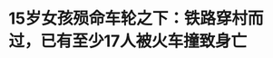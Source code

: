 <!DOCTYPE html>
<html lang="zh-CN">

<head>
    
<title>15岁女孩殒命车轮之下：铁路穿村而过，已有至少17人被火车撞致身亡_腾讯新闻</title>
<meta name="keywords" content="焦柳铁路,交通事故,铁路,宋玉莹,火车,胡少珍,湘西,宋家湾村,女孩,湖南,张家界">
<meta name="description" content="界面新闻记者 | 吕雅萱界面新闻编辑 | 刘海川2025年4月6日，湖南省张家界市永定区宋家湾村发生一起火车撞人事故，15岁的残障留守女孩宋玉莹丧命于从村里经过的焦柳线铁轨上。界面新闻在宋家湾村逐户走访核实，多年来，已至少有17人在焦柳铁路宋家湾村段被火车撞致身亡。作为上个世纪“三线建设”时期修建的一条山区铁路，焦...">
<meta name="author" content="腾讯网">
<meta name="copyright" content="Copyright 1998 - 2025 Tencent. All Rights Reserved">
<meta property="og:type" content="news" />

<meta property="og:title" content="15岁女孩殒命车轮之下：铁路穿村而过，已有至少17人被火车撞致身亡_腾讯新闻" />
<meta property="og:description" content="界面新闻记者 | 吕雅萱界面新闻编辑 | 刘海川2025年4月6日，湖南省张家界市永定区宋家湾村发生一起火车撞人事故，15岁的残障留守女孩宋玉莹丧命于从村里经过的焦柳线铁轨上。界面新闻在宋家湾村逐户走访核实，多年来，已至少有17人在焦柳铁路宋家湾村段被火车撞致身亡。作为上个世纪“三线建设”时期修建的一条山区铁路，焦..." />
<meta property="og:url" content="https://news.qq.com/rain/a/20250512A04CUE00" />
<meta property="og:image" content="https://inews.gtimg.com/news_ls/OUS1lTQE1B9ru9i2X_TdIrQSkvHGVRiTIXTS_c1OrZ7LEAA_640330/0" />
<meta property="article:author" content="界面新闻" />
<meta property="article:published_time" content="2025-05-12 13:33:07" />
<meta property="category" content="social" />

<meta name="baidu-site-verification" content="jJeIJ5X7pP" />
    <meta charset="utf-8" />
<meta http-equiv="X-UA-Compatible" content="IE=Edge" />
<meta name="viewport" content="width=device-width, initial-scale=1, shrink-to-fit=no" />
<link rel="dns-prefetch" href="mat1.gtimg.com">
<link rel="dns-prefetch" href="i.news.qq.com">
<link rel="shortcut icon" href="https://mat1.gtimg.com/qqcdn/qqindex2021/favicon.ico">
<script nomodule="true" src="https://mat1.gtimg.com/qqcdn/qqindex2021/common-static/20240515201444/core3-37-1.min.js"></script>
<script>
  try {
    if (!window.IntersectionObserver) {
      var observerScript = document.createElement('script');
      observerScript.src = "https://mat1.gtimg.com/qqcdn/qqindex2021/common-static/20241024141058/intersection-observer-polyfill.js";
      document.head.appendChild(observerScript);
    }
  } catch (error) {}
</script>

<script>
  try {
    if (!Element.prototype.scrollTo) {
      var scrollScript = document.createElement('script');
      scrollScript.src = "https://mat1.gtimg.com/qqcdn/qqindex2021/common-static/20241025153001/scroll-behavior-polyfill.js";
      document.head.appendChild(scrollScript);
    }
  } catch (error) {}
</script>
<script>
  try {
    if ('scrollRestoration' in window.history) {
      window.history.scrollRestoration = 'manual';
    }
    window.isPcClient = Boolean(window.electron) && (
      window.navigator.userAgent.indexOf('pc-client') > 0 ||
      window.navigator.userAgent.indexOf('TencentNews') > 0
    );
  } catch {}
</script>
<script>
  try {
    if (window.isPcClient) {
      var bodyStyle = document.createElement('style');
      bodyStyle.innerText = 'body{ zoom: 0.95 }';
      document.head.appendChild(bodyStyle);
    }
  } catch {}
</script>
<script>
  window.DATA = {"url":"https://view.inews.qq.com/a/20250512A04CUE00","article_id":"20250512A04CUE00","article_type":"0","title":"15岁女孩殒命车轮之下：铁路穿村而过，已有至少17人被火车撞致身亡","desc":"界面新闻记者 | 吕雅萱界面新闻编辑 | 刘海川2025年4月6日，湖南省张家界市永定区宋家湾村发生一起火车撞人事故，15岁的残障留守女孩宋玉莹丧命于从村里经过的焦柳线铁轨上。界面新闻在宋家湾村逐户走访核实，多年来，已至少有17人在焦柳铁路宋家湾村段被火车撞致身亡。作为上个世纪“三线建设”时期修建的一条山区铁路，焦...","iNewsRecommendLevel":1,"abstract":"界面新闻记者 | 吕雅萱界面新闻编辑 | 刘海川2025年4月6日，湖南省张家界市永定区宋家湾村发生一起火车撞人事故，15岁的残障留守女孩宋玉莹丧命于从村里经过的焦柳线铁轨上。界面新闻在宋家湾村逐户走访核实，多年来，已至少有17人在焦柳铁路宋家湾村段被火车撞致身亡。作为上个世纪“三线建设”时期修建的一条山区铁路，焦...","catalog1":"social","ad_channel_sign":"news","introduction":"记者核实的17起火车撞人致身亡事故中，遇难者以老年人、小孩、聋哑残障人为主。他们中有的行动迟缓，来不及躲让火车，有的存在听力或智力障碍，火车鸣笛没有作用。最小的遇难者年仅1岁半。","media":"界面新闻","media_id":"5564731","pubtime":"2025-05-12 13:33:07","comment_id":"8411152126","political":0,"cmsId":"20250512A04CUE00","cms_id":"20250512A04CUE00","closeAllAd":1,"closeAllFavorite":false,"originContent":{"directory":{"ai_list":[{"desc":"15岁女孩殒命车轮之下","link":"AIPOS_0"},{"desc":"至少17人被火车撞身亡","link":"AIPOS_1"},{"desc":"“死亡弯”","link":"AIPOS_2"},{"desc":"遗留问题","link":"AIPOS_3"},{"desc":"安全防护栏","link":"AIPOS_4"}],"enable":1,"list":null},"text":"\u003cdiv class=\"rich_media_content\"\u003e\u003cblockquote\u003e\u003cp\u003e界面新闻记者 | 吕雅萱\u003c/p\u003e\u003cp\u003e界面新闻编辑 | 刘海川\u003c/p\u003e\u003c/blockquote\u003e\u003cp\u003e2025年4月6日，湖南省张家界市永定区宋家湾村发生一起火车撞人事故，15岁的残障留守女孩宋玉莹丧命于从村里经过的焦柳线铁轨上。\u003c/p\u003e\u003cp\u003e界面新闻在宋家湾村逐户走访核实，多年来，已至少有17人在焦柳铁路宋家湾村段被火车撞致身亡。\u003c/p\u003e\u003cp\u003e作为上个世纪“三线建设”时期修建的一条山区铁路，焦柳铁路呈现靠山、隐蔽的特点，线路弯道多、隧道多，为沿途村子埋下安全隐患。加之铁路早期粗放的建设模式，大量村民住宅至今与铁轨紧邻，形成民居与铁路共生的村居格局，沿线居民长期暴露在安全风险之中。\u003c/p\u003e\u003cp\u003e铁路沿线起封闭作用的安全防护网，至今没有在宋家湾村建成，这背后是铁路公司与地方政府在经济成本、民生保障上的博弈与权衡。\u003c/p\u003e\u003ch3\u003e15岁女孩殒命车轮之下\u003c/h3\u003e\u003cp\u003e\u003c!--AIPOS_0--\u003e2025年4月6日午后，湖南湘西山间的宋家湾村，23536次黑色货运列车行驶在焦柳铁路上。这条自1978年通车、连接河南焦作和广西柳州的普速铁路，47年来犹如一条钢铁巨蟒，每隔十几分钟便从宋家湾村呼啸而过。车轮与铁轨摩擦的轰鸣声，成为村民日常生活里习以为常的背景音。\u003c/p\u003e\u003cp\u003e下午1点35分30秒，一阵紧急制动声打破宋家湾村的宁静。村民们知道，火车停下来意味着“出事了”。\u003c/p\u003e\u003cp\u003e孙女宋玉莹不见了，70多岁的胡少珍正心急地在村里四处找。十几分钟前，胡少珍去离家一两百米的地里摘菜，回来后，她叫了几声孙女，无人答应。宋玉莹患有一级智力残疾，上完小学便休学在家，她很少离开家附近，最远不过去一两百米之外的村小卖部买零食。火车在村里停了，胡少珍预感不好，赶忙往村里的铁道方向赶。\u003c!--MID_AD_0--\u003e\u003c!--EOP_0--\u003e\u003c/p\u003e\u003c!--MID_ARTICLE_AD_0--\u003e\u003c!--PARAGRAPH_0--\u003e\u003cp\u003e老鸦口一号隧道口在村东边偏僻地带，火车头停在了这里。驻村辅警宋坤骑摩托车先赶到，上前问司机：“人在哪里，有多大？”司机在驾驶室里站着说：“是个女孩，比较年轻。”\u003c/p\u003e\u003cp\u003e众人赶来之前，火车司机已经将宋玉莹从车轮下拖出，放在铁道旁的水泥硬面上。宋玉莹支离破碎。\u003c/p\u003e\u003cp\u003e\u003c!--IMG_0--\u003e \u003c/p\u003e\u003cp style=\"text-align: center\" class=\"qqnews_image_desc\"\u003e\u003cspan style=\"font-size: 14px\"\u003e\u003cspan style=\"color: rgb(102, 102, 102)\"\u003e宋玉莹生前照\u003c/span\u003e\u003c/span\u003e\u003c/p\u003e\u003cp\u003e焦柳线的管辖运营方是中国铁路广州局集团有限公司（以下简称“广铁集团”），宋家湾村铁路段归最近的禾家村火车站管理。\u003c/p\u003e\u003cp\u003e火车站方提供的《关于4月6日广州局焦柳线张家界北站至禾家村站区间铁路交通相撞事故调查报告》（下称《调查报告》）还原了宋玉莹被撞过程：司机出隧道口后发现运行前方100米左右，一名行人面向列车突然抢越线路，司机立即鸣笛并采取紧急制动，13时35分，在K951+650处发生相撞。\u003c/p\u003e\u003cp\u003e在外打工的母亲瞿小平当天深夜才赶回家，次日早晨7点多，宋玉莹被安葬在村后山上。\u003c/p\u003e\u003cp\u003e宋玉莹被撞身亡的路段悬挂了两处写有“铁路线路禁止通行”的黄色警示牌，但这并没有阻止惨剧发生。\u003c/p\u003e\u003cp\u003e宋玉莹有近一千度近视，当天穿的是一双拖鞋。瞿小平说，火车来了，女儿肯定跑不快，宋玉莹的一只黄色拖鞋至今遗弃在隧道洞口。事发路段没有摄像头，瞿小平向车站提出想看火车行车记录仪，站长表示，要启动司法程序后才能看。\u003c/p\u003e\u003cp\u003e家人认为，村里的铁路两侧没有安全防护栏，导致宋玉莹跑上火车道被撞身亡。\u003c/p\u003e\u003cp\u003e\u003c!--IMG_1--\u003e \u003c/p\u003e\u003cp style=\"text-align: center\" class=\"qqnews_image_desc\"\u003e\u003cspan style=\"font-size: 14px\"\u003e\u003cspan style=\"color: rgb(102, 102, 102)\"\u003e宋玉莹在隧道口被撞身亡，她的一只拖鞋至今遗弃在这里 （吕雅萱/摄）\u003c/span\u003e\u003c/span\u003e\u003c/p\u003e\u003ch3\u003e\u003cstrong\u003e至少17人被火车撞身亡\u003c/strong\u003e\u003c/h3\u003e\u003cp\u003e宋家湾村位于湘西张家界市山区，地处武陵山脉腹地，背靠尖角山，面朝湖南四大水系之一的\u003c!--SECURE_LINK_BEGIN_0--\u003e澧水河\u003c!--SECURE_LINK_END_0--\u003e。这个800多人的村子以土家族为主，宋姓是村里大姓。山区耕地资源紧张，全村仅有519.9亩基本农田，人均不足一亩。种田养不了家，很多村民前往广东打工。\u003c/p\u003e\u003cp\u003e焦柳铁路是“三线建设”时期修建的一条战备铁路，1978年建成通车，作为我国三横五纵干线铁路网的一纵，这条铁路多年来承担着晋煤、豫煤南下的运输任务。\u003c/p\u003e\u003cp\u003e焦柳铁路的修建改变了宋家湾村的村居格局。铁路从村子腹地穿行而过，把村子一分为二：铁轨西侧的山下住着1-6组，有600多村民，分布着农地、进城省道和成片区的住房。7-9组村民住在铁轨东侧的缓坡和山上，有200多人，五分之二的耕地也分布在这边。40多年来，村民们上山耕作、下山出行都需要横跨村里这条铁轨。\u003c/p\u003e\u003cp\u003e\u003c!--IMG_2--\u003e \u003c/p\u003e\u003cp style=\"text-align: center\" class=\"qqnews_image_desc\"\u003e\u003cspan style=\"font-size: 14px\"\u003e\u003cspan style=\"color: rgb(102, 102, 102)\"\u003e焦柳铁路穿村而过（吕雅萱/摄）\u003c/span\u003e\u003c/span\u003e\u003c/p\u003e\u003cp\u003e作为南北交通干道，焦柳铁路推动了沿线地区经济发展，但其原始线路设计也给宋家湾村埋下了长期的安全隐患。自1980年代起，焦柳线宋家湾村路段火车撞人事故频发，至今未能有效解决，成为困扰当地数十年的民生难题。\u003c/p\u003e\u003cp\u003e近日，\u003c!--AIPOS_1--\u003e界面新闻在宋家湾村实地调查，经逐户走访核实，目前已确认至少有17人在村里这段铁路上被火车撞身亡。这些交织着几代人的往事，在宋家湾村口耳相传。\u003c/p\u003e\u003cp\u003e村民宋三定一家四代的命运与这条铁路绑定。1980年代，他的父亲宋绍桐背着背篓上山耕作，横跨铁轨时被卷入火车。当时父亲还剩一口气，被送去附近慈利县抢救，没能救回来。\u003c/p\u003e\u003cp\u003e2005年，宋三定以及儿子和儿媳妇都在广东打工，2岁的孙子宋怡鑫留在村里由奶奶照看，趁大人没注意，他爬上火车道，被一辆疾驰的火车撞身亡。听到这个消息后，宋三定当场昏倒。儿媳妇回村承受不住打击，患上了精神疾病，看见火车就捡石头砸。\u003c/p\u003e\u003cp\u003e村里大部分村民住在山下，近一半耕地却在山上，一些事故便发生在当事人往返途中。2005年的一天，张翠英的父亲张宏良一早上山干活，七八点钟下山回家吃早饭，横跨铁路时被撞身亡。\u003c/p\u003e\u003cp\u003e\u003c!--IMG_3--\u003e \u003c/p\u003e\u003cp style=\"text-align: center\" class=\"qqnews_image_desc\"\u003e\u003cspan style=\"font-size: 14px\"\u003e\u003cspan style=\"color: rgb(102, 102, 102)\"\u003e“禁止通行”警示牌旁，跨过铁轨上山耕作的村民 （吕雅萱/摄）\u003c/span\u003e\u003c/span\u003e\u003c/p\u003e\u003cp\u003e往来活动并非一定要横跨铁轨。在村东边的5组，有一座供行人和机动车从铁路下面行走的桥洞，但在大多数村民看来，桥洞位置偏远，距离最远的组一两公里，走去要在村里绕一大圈，挑一担谷子要走半小时，不如上铁道跨两步快。\u003c/p\u003e\u003cp\u003e界面新闻核实的17起火车撞人致身亡事故中，遇难者以老年人、小孩、聋哑残障人为主。他们中有的行动迟缓，来不及躲让火车，有的存在听力或智力障碍，火车鸣笛没有作用。最小的遇难者年仅1岁半，是村民樊青年的外孙邱兵。樊青年独自在村里带孩子，一天她去河边洗衣服，外孙爬上了铁轨。\u003c/p\u003e\u003cp\u003e这17人，除本村人外，还有外乡人被火车撞身亡。界面新闻走访期间，两位村民都提起，几年前村里修建黔张常高铁，一名外地年轻人来高铁工地找活干，他坐在老鸦口一号隧道洞口附近喝酒，火车从隧道钻出后把他卷入车底，拖行100多米后身亡。驻村辅警宋坤向界面新闻证实了这起事故，当时他曾亲自去现场处置。\u003c/p\u003e\u003cp\u003e\u003c!--IMG_4--\u003e \u003c/p\u003e\u003cp style=\"text-align: center\" class=\"qqnews_image_desc\"\u003e\u003cspan style=\"font-size: 14px\"\u003e\u003cspan style=\"color: rgb(102, 102, 102)\"\u003e宋家湾村卫星图（吕雅萱/制图）\u003c/span\u003e\u003c/span\u003e\u003c/p\u003e\u003ch3\u003e\u003cstrong\u003e“死亡弯”\u003c/strong\u003e\u003c/h3\u003e\u003cp\u003e焦柳铁路是一条山区铁路，纵贯中国第二、三阶梯过渡带，其选线体现\u003c!--SECURE_LINK_BEGIN_1--\u003e三线建设\u003c!--SECURE_LINK_END_1--\u003e“靠山、隐蔽”的特点。受山区地形限制，铁路在宋家湾村形成了复杂的线路特征：总长1.5公里内分布有4个曲线弯道，2段穿山隧道，这被村民认为是火车在村里经常撞人的重要诱因，弯道和沿线树木阻碍了村民的观察视线，加之火车鸣笛时有时无，等到人发现火车时，往往已经很近了，火车同时在快速开，留给人的避让时间很短。\u003c!--MID_AD_1--\u003e\u003c!--EOP_1--\u003e\u003c/p\u003e\u003c!--MID_ARTICLE_AD_1--\u003e\u003c!--PARAGRAPH_1--\u003e\u003cp\u003e\u003c!--AIPOS_2--\u003e其中，位于宋家湾村3组的铁路K952+480处，有一段长约百米的弯道。村民回忆，仅在这一处就有至少8人被撞身亡，因此也被村民称为\u0026#34;死亡弯\u0026#34;。\u003c/p\u003e\u003cp\u003e刘付云的妻子朱桂兰就是在此处被撞身亡。2009年的一天，朱桂兰晚饭后去铁轨对面的人家串门，刚出门不久，刘付云在家听见火车停了，他预感不好，赶去铁道上。妻子已当场身亡。\u003c/p\u003e\u003cp\u003e事故频发之下，K952+480弯道上设置了4处安全警示标识，密度明显高于村里其它铁路区段。但据界面新闻实地观察，警示措施并没有减少村民穿行于此，弯道边的土路上甚至被长期踩踏出一条小路。\u003c/p\u003e\u003cp\u003e宋富粗的房子就在“死亡弯”边上，拇指头大小的煤粒经常掉落在家门口。早年火车震动大，他家屋顶上的瓦片经常被震掉。他好几次亲眼看见村民在弯道被撞身亡。他的妻弟也是夏天坐在弯道边乘凉，起身时被火车撞身亡的。\u003c/p\u003e\u003cp\u003e\u003c!--IMG_5--\u003e \u003c/p\u003e\u003cp style=\"text-align: center\" class=\"qqnews_image_desc\"\u003e\u003cspan style=\"font-size: 14px\"\u003e\u003cspan style=\"color: rgb(102, 102, 102)\"\u003e铁路弯道 （吕雅萱/摄）\u003c/span\u003e\u003c/span\u003e\u003c/p\u003e\u003cp\u003e焦柳铁路的设计时速为120公里，但实际运行速度已经在下降。张晓东告诉界面新闻，由于焦柳铁路沿线弯道、隧道多，出于安全考虑，列车实际运行时速普遍控制在90公里以内。每年汛期，为预防山体滑坡等地质灾害，列车途经部分高风险区段时，会将时速进一步下调至60公里以下。\u003c/p\u003e\u003cp\u003e但降速没能阻止事故在弯道发生。2023年4月24日，村民宋健周被75km/h行驶的38040次列车撞身亡。司法文件显示，宋建周在列车运行前方左侧的枕木头上横越线路，司机发现后立即鸣笛警示，并采取紧急制动措施，但由于宋建周下道避让不及时，列车制动过程中与宋建周发生碰撞，导致宋建周死亡。\u003c/p\u003e\u003cp\u003e宋健周有轻微老年痴呆，此前在广东打工，有一次出门后找不到回家路，儿子就把他送回村里住。他的儿子宋金龙对界面新闻说，村里被火车撞死的人中，父亲还算幸运的，保留了完整的身体。\u003c/p\u003e\u003cp\u003e父亲被撞身亡，宋金龙本来跟铁路公司私下和解，但对铁路方提出的赔偿金额不满意后，他去广州铁路运输法院起诉了广铁集团，也是村里第一个去起诉铁路公司的人。 \u003c/p\u003e\u003cp\u003e法院在2023年9月判决认为，宋建周系损害发生的主要原因，对其人身损害结果的发生存在较大过错。同时，中国铁路广州局应该承担此次铁路运输人身损害的赔偿责任。\u003c/p\u003e\u003cp\u003e法院判定，中国铁路广州局集团有限公司应就事故全部损失承担20%责任，赔偿宋金龙约19万元。这是宋家湾村被火车撞死的人中获得的最高一笔赔偿。\u003c/p\u003e\u003cp\u003e这起事故后，村民感觉到，火车过村时鸣笛明显变多，从进村开始持续鸣笛，一直到穿过两个隧道后驶离。铁路相关部门还在“死亡弯”安装了一个安全提醒喇叭，当检测到有人横跨铁轨时，喇叭会自动播报，督促行人立即离开，这是村里铁轨上唯一的安全提醒喇叭。\u003c/p\u003e\u003cp\u003e\u003c!--IMG_6--\u003e \u003c/p\u003e\u003cp style=\"text-align: center\" class=\"qqnews_image_desc\"\u003e\u003cspan style=\"font-size: 14px\"\u003e\u003cspan style=\"color: rgb(102, 102, 102)\"\u003e2023年4月24日，宋健周被火车撞死现场，公安人员来处置 图片来源：受访者供图\u003c/span\u003e\u003c/span\u003e\u003c/p\u003e\u003ch3\u003e遗留问题\u003c/h3\u003e\u003cp\u003e\u003c!--AIPOS_3--\u003e界面新闻在宋家湾村实地走访发现，不少村民的房子紧邻铁路两侧，一些房子大门正对铁轨，村民要想出门，必须横穿铁轨，形成房屋与铁路共生的村居格局。焦柳铁路同时穿越附近的田家坊村、何家村，界面新闻走访这两个村看到，与宋家湾村一样，村里铁路两侧也有不少房屋紧邻铁轨，有的房子是上世纪建的，有的是近年来村民花费几十万新建的。\u003c!--MID_AD_2--\u003e\u003c!--EOP_2--\u003e\u003c/p\u003e\u003c!--MID_ARTICLE_AD_2--\u003e\u003c!--PARAGRAPH_2--\u003e\u003cp\u003e这一村居格局可追溯到焦柳铁路早期粗放的建设模式。宋富粗回忆，1971年铁路开工前，规划的线路横穿村子，铁轨铺设的地方原来是房屋和田地。当年他家房子一部分在规划红线之内，拆除了其中三四间为铁路让道，剩余部分紧邻铁轨，最近处不足3米，这种格局一直延续到今天。\u003c/p\u003e\u003cp\u003e根据2014年起施行的铁路安全管理条例，铁路两侧应当设立线路安全保护区。安全保护区的范围根据铁路类型和所在地区不同而有所差异，在村镇居民区，高铁的安全保护区为15米，焦柳铁路这样的普铁为12米。\u003c/p\u003e\u003cp\u003e\u003c!--IMG_7--\u003e \u003c/p\u003e\u003cp style=\"text-align: center\" class=\"qqnews_image_desc\"\u003e\u003cspan style=\"font-size: 14px\"\u003e\u003cspan style=\"color: rgb(102, 102, 102)\"\u003e铁路两侧的房子大门对着火车道，村民出行须跨越铁轨 （吕雅萱/摄）\u003c/span\u003e\u003c/span\u003e\u003c/p\u003e\u003cp\u003e“这是历史遗留问题”，禾家村站站长张晓东告诉界面新闻，焦柳铁路在全国范围内都属于一条很老的线路，1971年建设时，铁路相关法律还不健全，铁路设计缺少长线规划，土地征收需要的财政资源紧张，导致沿线大量房屋保留在了安全保护区内。\u003c/p\u003e\u003cp\u003e作为宋家湾村离铁轨最近的住户，刘先勇家院子的大门距离铁轨只有约0.8米。多年前的一天，妻子早上去铁路对面的山上割麦子，八九点钟回来给小儿子喂奶。孩子听见妈妈的声音就从院子冲出去，奶奶跟在后面一把把孩子扯回，火车就从面前的铁轨上呼啸过去。\u003c/p\u003e\u003cp\u003e这次惊险后，刘先勇家的院门就常年关着，孩子长大一些后还要锁住，不然自己打得开。但是防不住家里养的狗在人开门时溜出去，这些年，刘先勇家被火车碾死了4只狗。\u003c/p\u003e\u003cp\u003e\u003c!--IMG_8--\u003e \u003c/p\u003e\u003cp style=\"text-align: center\" class=\"qqnews_image_desc\"\u003e\u003cspan style=\"font-size: 14px\"\u003e\u003cspan style=\"color: rgb(102, 102, 102)\"\u003e刘先勇家大门正对铁轨，距离不到1米 （吕雅萱/摄）\u003c/span\u003e\u003c/span\u003e\u003c/p\u003e\u003cp\u003e这种住宅与铁路共生的危险，在焦柳铁路其它区段也在上演。据2011年的团结报一则新闻报道，焦柳铁路湖南吉首火车站至吉首火车南站区间，铁路交通安全事故频发，2007-2010年发生铁路事故65起，死伤人数70余人。报道称，上世纪60年代设计时，焦柳铁路该区间大部分为偏僻山区，基本处于开放状态，随着城市发展扩容，该区间9.341公里长的铁路沿线两侧，民居多达千栋，居民10万余人。\u003c!--MID_AD_3--\u003e\u003c!--EOP_3--\u003e\u003c/p\u003e\u003c!--MID_ARTICLE_AD_3--\u003e\u003c!--PARAGRAPH_3--\u003e\u003cp\u003e村民并非没想过搬离铁轨。多位沿线村民告诉界面新闻，他们曾问村委会能否在村里另找一块地方建房，但是农村实行一宅一户，获得一块新宅基地并不容易。没办法的情况下，村民只好住在铁轨边的原地基上，或者在老房子地基上重建。\u003c/p\u003e\u003cp\u003e宋家湾村村支书张世先告诉界面新闻，2015年，黔张常高铁要从村里修建经过，当时征收了20多户村民房屋，给予了补偿款。当时耕地保护还没有那么严格，一些村民去自家田地建新房，另有一些村民进城买房。但近年来耕地保护\u0026#34;红线\u0026#34;严格，农用地转用审批冻结，如果没有其它宅基地，村民想搬离铁路沿线很困难。\u003c!--MID_AD_4--\u003e\u003c!--EOP_4--\u003e\u003c/p\u003e\u003c!--MID_ARTICLE_AD_4--\u003e\u003c!--PARAGRAPH_4--\u003e\u003ch3\u003e\u003cstrong\u003e安全防护栏\u003c/strong\u003e\u003c/h3\u003e\u003cp\u003e\u003c!--AIPOS_4--\u003e预防火车撞人的一个有效方法是在铁轨两侧安装防护栏，把沿线封闭。上文提到的焦柳铁路吉首站至吉首南站事故频发，据当时新闻报道，解决方法就是在全线铁路两侧铺设铁丝网，形成封闭式安全防护栏。\u003c/p\u003e\u003cp\u003e铁路安全管理条例规定，设计开行时速120公里以上列车的铁路，需要强制实行全线封闭。焦柳线的设计时速刚好是120公里，因此，安装防护栏并不是强制性的。\u003c/p\u003e\u003cp\u003e但在火车撞人频发之下，村民要求铁路沿线安装防护栏的呼声越来越高。特别是2018年修建黔张常高铁期间，铁路公司在邻村禾家村焦柳线沿线安装了防护栏，这让宋家湾村村民心里感到有些不平衡。\u003c/p\u003e\u003cp\u003e“禾家村确实在铁路安全上得利更多”，张晓东解释，禾家村车站同时要过普铁和高铁，车站要按照高铁站标准建设，也就是全线封闭。禾家村属于站内区段，因此，2018年修黔张常高铁时，铁路公司把禾家村沿线铁路封闭了。\u003c/p\u003e\u003cp\u003e多位禾家村村民告诉界面新闻，自从2018年沿线安装防护栏后，村里就再也没有人被火车撞过。\u003c/p\u003e\u003cp\u003e\u003c!--IMG_9--\u003e \u003c/p\u003e\u003cp style=\"text-align: center\" class=\"qqnews_image_desc\"\u003e\u003cspan style=\"font-size: 14px\"\u003e\u003cspan style=\"color: rgb(102, 102, 102)\"\u003e宋家湾村的邻村——禾家村安装的安全防护栏（吕雅萱/摄）\u003c/span\u003e\u003c/span\u003e\u003c/p\u003e\u003cp\u003e用防护栏将铁路两侧封闭，客观上阻断了村民原有的出行通道，这就要求铁路方在修建防护栏的同时，配套修建天桥或涵洞。\u003c/p\u003e\u003cp\u003e“铁路公司已经跟宋家湾村上级政府商量要修防护栏了”，张晓东说，之所以还没动工，一个阻碍是双方在修建天桥、涵洞的数量上没有达成一致。他称，禾家村站到张家界北站沿线长度8公里，其中包括宋家湾村在内的几个村提出需要修建天桥、涵洞一共18座，这个数量远超铁路方的预期。\u003c/p\u003e\u003cp\u003e张晓东坦言，焦柳线是有着特殊意义的战备铁路线，承担政府任务更多，核心目的不是商业盈利。这条铁路穿过山区，为了预防泥石流等灾害，每年汛期全线的客运列车还会停掉，这些因素导致焦柳线长期处于亏损状态。\u003c/p\u003e\u003cp\u003e“地方政府、村民想架设更多天桥涵洞方便出行，这可以理解，但是铁路公司对于建设的数量和成本也是有规定的”，他说，一座天桥的造价上百万，地方上提出的需求，铁路公司不一定能满足，这是双方协调不下来的关键。\u003c/p\u003e\u003cp\u003e焦柳铁路沿线有大量住宅和农地，也增加了封闭难度。张晓东说，修建防护栏可能会占用村民的地，拆除部分房屋让其搬迁，防护栏可能会堵住部分人家的大门，要帮其解决出行问题，开展这些工作成本和风险比较高。\u003c/p\u003e\u003cp\u003e2024年，铁路公司、地方护路办、村委会等单位人员在焦柳线沿线考察封闭工作时，曾来刘先勇家看情况。如果架设防护栏，他家院门就会被堵住。当时有人建议把房子大门改到背面，但经现场测量，背面离别家房屋只有0.6米，这个建议当场就被否定。\u003c/p\u003e\u003cp\u003e刘先勇支持在村里建设防护栏，前提是必须给他家修一条出行路，或者征收他的房屋让其搬迁，“要的不多，二三十万，能找个别的地方安家就行。”\u003c/p\u003e\u003cp\u003e铁路走习惯了，部分村民也一时不接受防护栏的价值。张晓东回忆，焦柳铁路某区段封闭后，一些村民住得与天桥有一定距离，他们觉得远，就派村里老人把安装好的防护栏剪掉。地方政法委、街道办、社区去村里劝导和普法，几年下来，村民才接受走天桥。\u003c/p\u003e\u003cp\u003e“车站也希望尽快全线封闭”，张晓东说，每年都有几起伤亡，辖区车站要承担责任，安全形势压力很大，地方政府也不想一直这样下去，最新消息是，广铁集团计划在3年内对焦柳铁路全线封闭，预计在今年6月动工。\u003c/p\u003e\u003cp\u003e从公开报道看，焦柳线在湖南一些地区已经开始推进封闭。宋家湾村也已经向上级申报要在村里配套建设一座涵洞。今年2月，相关单位来村里实地勘察过，但是，据驻村辅警宋坤说，涵洞建设方案有没有获批，至今还没有消息。\u003c/p\u003e\u003cp\u003e（宋坤为化名）\u003c/p\u003e\u003cdiv powered-by=\"qqnews_ex-editor\"\u003e\u003c/div\u003e\u003cstyle\u003e.rich_media_content{--news-tabel-th-night-color: #444444;--news-font-day-color: #333;--news-font-night-color: #d9d9d9;--news-bottom-distance: 22px}.rich_media_content p:not([data-exeditor-arbitrary-box=image-box]){letter-spacing:.5px;line-height:30px;margin-bottom:var(--news-bottom-distance);word-wrap:break-word}.rich_media_content{color:var(--news-font-day-color);font-size:18px}@media(prefers-color-scheme:dark){body:not([data-weui-theme=light]):not([dark-mode-disable=true]) .rich_media_content p:not([data-exeditor-arbitrary-box=image-box]){letter-spacing:.5px;line-height:30px;margin-bottom:var(--news-bottom-distance);word-wrap:break-word}body:not([data-weui-theme=light]):not([dark-mode-disable=true]) .rich_media_content{color:var(--news-font-night-color)}}.data_color_scheme_dark .rich_media_content p:not([data-exeditor-arbitrary-box=image-box]){letter-spacing:.5px;line-height:30px;margin-bottom:var(--news-bottom-distance);word-wrap:break-word}.data_color_scheme_dark .rich_media_content{color:var(--news-font-night-color)}.data_color_scheme_dark .rich_media_content{font-size:18px}.rich_media_content p[data-exeditor-arbitrary-box=image-box]{margin-bottom:11px}.rich_media_content\u003ediv:not(.qnt-video),.rich_media_content\u003esection{margin-bottom:var(--news-bottom-distance)}.rich_media_content hr{margin-bottom:var(--news-bottom-distance)}.rich_media_content .link_list{margin:0;margin-top:20px;min-height:0!important}.rich_media_content blockquote{background:#f9f9f9;border-left:6px solid #ccc;margin:1.5em 10px;padding:.5em 10px}.rich_media_content blockquote p{margin-bottom:0!important}.data_color_scheme_dark .rich_media_content blockquote{background:#323232}@media(prefers-color-scheme:dark){body:not([data-weui-theme=light]):not([dark-mode-disable=true]) .rich_media_content blockquote{background:#323232}}.rich_media_content ol[data-ex-list]{--ol-start: 1;--ol-list-style-type: decimal;list-style-type:none;counter-reset:olCounter calc(var(--ol-start,1) - 1);position:relative}.rich_media_content ol[data-ex-list]\u003eli\u003e:first-child::before{content:counter(olCounter,var(--ol-list-style-type)) '. ';counter-increment:olCounter;font-variant-numeric:tabular-nums;display:inline-block}.rich_media_content ul[data-ex-list]{--ul-list-style-type: circle;list-style-type:none;position:relative}.rich_media_content ul[data-ex-list].nonUnicode-list-style-type\u003eli\u003e:first-child::before{content:var(--ul-list-style-type) ' ';font-variant-numeric:tabular-nums;display:inline-block;transform:scale(0.5)}.rich_media_content ul[data-ex-list].unicode-list-style-type\u003eli\u003e:first-child::before{content:var(--ul-list-style-type) ' ';font-variant-numeric:tabular-nums;display:inline-block;transform:scale(0.8)}.rich_media_content ol:not([data-ex-list]){padding-left:revert}.rich_media_content ul:not([data-ex-list]){padding-left:revert}.rich_media_content table{display:table;border-collapse:collapse;margin-bottom:var(--news-bottom-distance)}.rich_media_content table th,.rich_media_content table td{word-wrap:break-word;border:1px solid #ddd;white-space:nowrap;padding:2px 5px}.rich_media_content table th{font-weight:700;background-color:#f0f0f0;text-align:left}.rich_media_content table p{margin-bottom:0!important}.data_color_scheme_dark .rich_media_content table th{background:var(--news-tabel-th-night-color)}@media(prefers-color-scheme:dark){body:not([data-weui-theme=light]):not([dark-mode-disable=true]) .rich_media_content table th{background:var(--news-tabel-th-night-color)}}.rich_media_content .qqnews_image_desc,.rich_media_content p[type=om-image-desc]{line-height:20px!important;text-align:center!important;font-size:14px!important;color:#666!important}.rich_media_content div[data-exeditor-arbitrary-box=wrap]:not([data-exeditor-arbitrary-box-special-style]){max-width:100%}.rich_media_content .qqnews-content{--wmfont: 0;--wmcolor: transparent;font-size:var(--wmfont);color:var(--wmcolor);line-height:var(--wmfont)!important;margin-bottom:var(--wmfont)!important}.rich_media_content .qqnews_sign_emphasis{background:#f7f7f7}.rich_media_content .qqnews_sign_emphasis ol{word-wrap:break-word;border:none;color:#5c5c5c;line-height:28px;list-style:none;margin:14px 0 6px;padding:16px 15px 4px}.rich_media_content .qqnews_sign_emphasis p{margin-bottom:12px!important}.rich_media_content .qqnews_sign_emphasis ol\u003eli\u003ep{padding-left:30px}.rich_media_content .qqnews_sign_emphasis ol\u003eli{list-style:none}.rich_media_content .qqnews_sign_emphasis ol\u003eli\u003ep:first-child::before{margin-left:-30px;content:counter(olCounter,decimal) ''!important;counter-increment:olCounter!important;font-variant-numeric:tabular-nums!important;background:#37f;border-radius:2px;color:#fff;font-size:15px;font-style:normal;text-align:center;line-height:18px;width:18px;height:18px;margin-right:12px;position:relative;top:-1px}.data_color_scheme_dark .rich_media_content .qqnews_sign_emphasis{background:#262626}.data_color_scheme_dark .rich_media_content .qqnews_sign_emphasis ol\u003eli\u003ep{color:#a9a9a9}@media(prefers-color-scheme:dark){body:not([data-weui-theme=light]):not([dark-mode-disable=true]) .rich_media_content .qqnews_sign_emphasis{background:#262626}body:not([data-weui-theme=light]):not([dark-mode-disable=true]) .rich_media_content .qqnews_sign_emphasis ol\u003eli\u003ep{color:#a9a9a9}}.rich_media_content h1,.rich_media_content h2,.rich_media_content h3,.rich_media_content h4,.rich_media_content h5,.rich_media_content h6{margin-bottom:var(--news-bottom-distance);font-weight:700}.rich_media_content h1{font-size:20px}.rich_media_content h2,.rich_media_content h3{font-size:19px}.rich_media_content h4,.rich_media_content h5,.rich_media_content h6{font-size:18px}.rich_media_content li:empty{display:none}.rich_media_content ul,.rich_media_content ol{margin-bottom:var(--news-bottom-distance)}.rich_media_content div\u003ep:only-child{margin-bottom:0!important}.rich_media_content .cms-cke-widget-title-wrap p{margin-bottom:0!important}\u003c/style\u003e\u003c/div\u003e","version":"v2"},"originAttribute":{"IMG_0":{"bigOrigUrl":"https://inews.gtimg.com/om_bt/Ou7xLgIAf4XSXTxSnQbeWFFJxWhc6AV_K_49Qyvsd8vjEAA/0","compressUrl":"https://inews.gtimg.com/om_bt/Ou7xLgIAf4XSXTxSnQbeWFFJxWhc6AV_K_49Qyvsd8vjEAA/641","desc":"","fullPic":"1","height":481,"imgurl0":"https://inews.gtimg.com/om_bt/Ou7xLgIAf4XSXTxSnQbeWFFJxWhc6AV_K_49Qyvsd8vjEAA/0","imgurl1000":"https://inews.gtimg.com/om_bt/Ou7xLgIAf4XSXTxSnQbeWFFJxWhc6AV_K_49Qyvsd8vjEAA/1000","islong":0,"origUrl":"https://inews.gtimg.com/om_bt/Ou7xLgIAf4XSXTxSnQbeWFFJxWhc6AV_K_49Qyvsd8vjEAA/641","size":325,"style":"display: inline-block; max-width: 100%; width: 960px","thumb":"https://inews.gtimg.com/om_bt/Ou7xLgIAf4XSXTxSnQbeWFFJxWhc6AV_K_49Qyvsd8vjEAA_181x181s/0","url":"https://inews.gtimg.com/om_bt/Ou7xLgIAf4XSXTxSnQbeWFFJxWhc6AV_K_49Qyvsd8vjEAA/641","width":641},"IMG_1":{"bigOrigUrl":"https://inews.gtimg.com/om_bt/OW485OiJ8H3tIHeGMh14Na-F3VebleMvwWDfzO4Ov_6QkAA/0","compressUrl":"https://inews.gtimg.com/om_bt/OW485OiJ8H3tIHeGMh14Na-F3VebleMvwWDfzO4Ov_6QkAA/641","desc":"","fullPic":"1","height":776,"imgurl0":"https://inews.gtimg.com/om_bt/OW485OiJ8H3tIHeGMh14Na-F3VebleMvwWDfzO4Ov_6QkAA/0","imgurl1000":"https://inews.gtimg.com/om_bt/OW485OiJ8H3tIHeGMh14Na-F3VebleMvwWDfzO4Ov_6QkAA/1000","islong":0,"origUrl":"https://inews.gtimg.com/om_bt/OW485OiJ8H3tIHeGMh14Na-F3VebleMvwWDfzO4Ov_6QkAA/641","size":616,"style":"display: inline-block; max-width: 100%; width: 655px","thumb":"https://inews.gtimg.com/om_bt/OW485OiJ8H3tIHeGMh14Na-F3VebleMvwWDfzO4Ov_6QkAA_181x181s/0","url":"https://inews.gtimg.com/om_bt/OW485OiJ8H3tIHeGMh14Na-F3VebleMvwWDfzO4Ov_6QkAA/641","width":641},"IMG_2":{"bigOrigUrl":"https://inews.gtimg.com/om_bt/OGUr-Ev_0iKfGuh14i71gsMvtu50dFxYzOGvGqUon_j48AA/0","compressUrl":"https://inews.gtimg.com/om_bt/OGUr-Ev_0iKfGuh14i71gsMvtu50dFxYzOGvGqUon_j48AA/641","desc":"","fullPic":"1","height":360,"imgurl0":"https://inews.gtimg.com/om_bt/OGUr-Ev_0iKfGuh14i71gsMvtu50dFxYzOGvGqUon_j48AA/0","imgurl1000":"https://inews.gtimg.com/om_bt/OGUr-Ev_0iKfGuh14i71gsMvtu50dFxYzOGvGqUon_j48AA/1000","islong":0,"origUrl":"https://inews.gtimg.com/om_bt/OGUr-Ev_0iKfGuh14i71gsMvtu50dFxYzOGvGqUon_j48AA/641","size":532,"style":"display: inline-block; max-width: 100%; width: 960px","thumb":"https://inews.gtimg.com/om_bt/OGUr-Ev_0iKfGuh14i71gsMvtu50dFxYzOGvGqUon_j48AA_181x181s/0","url":"https://inews.gtimg.com/om_bt/OGUr-Ev_0iKfGuh14i71gsMvtu50dFxYzOGvGqUon_j48AA/641","width":641},"IMG_3":{"bigOrigUrl":"https://inews.gtimg.com/om_bt/OUU-1Xg-yHgAjPyc8neHOAAQNdMe8nL7DcdDEr-B4QkL4AA/0","compressUrl":"https://inews.gtimg.com/om_bt/OUU-1Xg-yHgAjPyc8neHOAAQNdMe8nL7DcdDEr-B4QkL4AA/641","desc":"","fullPic":"1","height":481,"imgurl0":"https://inews.gtimg.com/om_bt/OUU-1Xg-yHgAjPyc8neHOAAQNdMe8nL7DcdDEr-B4QkL4AA/0","imgurl1000":"https://inews.gtimg.com/om_bt/OUU-1Xg-yHgAjPyc8neHOAAQNdMe8nL7DcdDEr-B4QkL4AA/1000","islong":0,"origUrl":"https://inews.gtimg.com/om_bt/OUU-1Xg-yHgAjPyc8neHOAAQNdMe8nL7DcdDEr-B4QkL4AA/641","size":479,"style":"display: inline-block; max-width: 100%; width: 960px","thumb":"https://inews.gtimg.com/om_bt/OUU-1Xg-yHgAjPyc8neHOAAQNdMe8nL7DcdDEr-B4QkL4AA_181x181s/0","url":"https://inews.gtimg.com/om_bt/OUU-1Xg-yHgAjPyc8neHOAAQNdMe8nL7DcdDEr-B4QkL4AA/641","width":641},"IMG_4":{"bigOrigUrl":"https://inews.gtimg.com/om_bt/OApxl9rjFuqzHMTrDBMcfHxKu6Rnkcu2cDxQvWysBjFL8AA/0","compressUrl":"https://inews.gtimg.com/om_bt/OApxl9rjFuqzHMTrDBMcfHxKu6Rnkcu2cDxQvWysBjFL8AA/641","desc":"","fullPic":"1","height":481,"imgurl0":"https://inews.gtimg.com/om_bt/OApxl9rjFuqzHMTrDBMcfHxKu6Rnkcu2cDxQvWysBjFL8AA/0","imgurl1000":"https://inews.gtimg.com/om_bt/OApxl9rjFuqzHMTrDBMcfHxKu6Rnkcu2cDxQvWysBjFL8AA/1000","islong":0,"origUrl":"https://inews.gtimg.com/om_bt/OApxl9rjFuqzHMTrDBMcfHxKu6Rnkcu2cDxQvWysBjFL8AA/641","size":407,"style":"display: inline-block; max-width: 100%; width: 960px","thumb":"https://inews.gtimg.com/om_bt/OApxl9rjFuqzHMTrDBMcfHxKu6Rnkcu2cDxQvWysBjFL8AA_181x181s/0","url":"https://inews.gtimg.com/om_bt/OApxl9rjFuqzHMTrDBMcfHxKu6Rnkcu2cDxQvWysBjFL8AA/641","width":641},"IMG_5":{"bigOrigUrl":"https://inews.gtimg.com/om_bt/OC1jsIb6uMe-pHb2cnB6Itip_AElgjmoXxyg4yhu22Z4oAA/0","compressUrl":"https://inews.gtimg.com/om_bt/OC1jsIb6uMe-pHb2cnB6Itip_AElgjmoXxyg4yhu22Z4oAA/641","desc":"","fullPic":"1","height":481,"imgurl0":"https://inews.gtimg.com/om_bt/OC1jsIb6uMe-pHb2cnB6Itip_AElgjmoXxyg4yhu22Z4oAA/0","imgurl1000":"https://inews.gtimg.com/om_bt/OC1jsIb6uMe-pHb2cnB6Itip_AElgjmoXxyg4yhu22Z4oAA/1000","islong":0,"origUrl":"https://inews.gtimg.com/om_bt/OC1jsIb6uMe-pHb2cnB6Itip_AElgjmoXxyg4yhu22Z4oAA/641","size":438,"style":"display: inline-block; max-width: 100%; width: 960px","thumb":"https://inews.gtimg.com/om_bt/OC1jsIb6uMe-pHb2cnB6Itip_AElgjmoXxyg4yhu22Z4oAA_181x181s/0","url":"https://inews.gtimg.com/om_bt/OC1jsIb6uMe-pHb2cnB6Itip_AElgjmoXxyg4yhu22Z4oAA/641","width":641},"IMG_6":{"bigOrigUrl":"https://inews.gtimg.com/om_bt/OpSM4MGveSmtbzlPzLRLo4zOTeLBCkAD7M61nvpG8AaeAAA/0","compressUrl":"https://inews.gtimg.com/om_bt/OpSM4MGveSmtbzlPzLRLo4zOTeLBCkAD7M61nvpG8AaeAAA/641","desc":"","fullPic":"1","height":397,"imgurl0":"https://inews.gtimg.com/om_bt/OpSM4MGveSmtbzlPzLRLo4zOTeLBCkAD7M61nvpG8AaeAAA/0","imgurl1000":"https://inews.gtimg.com/om_bt/OpSM4MGveSmtbzlPzLRLo4zOTeLBCkAD7M61nvpG8AaeAAA/1000","islong":0,"origUrl":"https://inews.gtimg.com/om_bt/OpSM4MGveSmtbzlPzLRLo4zOTeLBCkAD7M61nvpG8AaeAAA/641","size":448,"style":"display: inline-block; max-width: 100%; width: 960px","thumb":"https://inews.gtimg.com/om_bt/OpSM4MGveSmtbzlPzLRLo4zOTeLBCkAD7M61nvpG8AaeAAA_181x181s/0","url":"https://inews.gtimg.com/om_bt/OpSM4MGveSmtbzlPzLRLo4zOTeLBCkAD7M61nvpG8AaeAAA/641","width":641},"IMG_7":{"bigOrigUrl":"https://inews.gtimg.com/om_bt/OIGtVEZ9UF2B6fvPCk0e3apOHnVQxWHpj3xDKZGcQVGewAA/0","compressUrl":"https://inews.gtimg.com/om_bt/OIGtVEZ9UF2B6fvPCk0e3apOHnVQxWHpj3xDKZGcQVGewAA/641","desc":"","fullPic":"1","height":434,"imgurl0":"https://inews.gtimg.com/om_bt/OIGtVEZ9UF2B6fvPCk0e3apOHnVQxWHpj3xDKZGcQVGewAA/0","imgurl1000":"https://inews.gtimg.com/om_bt/OIGtVEZ9UF2B6fvPCk0e3apOHnVQxWHpj3xDKZGcQVGewAA/1000","islong":0,"origUrl":"https://inews.gtimg.com/om_bt/OIGtVEZ9UF2B6fvPCk0e3apOHnVQxWHpj3xDKZGcQVGewAA/641","size":621,"style":"display: inline-block; max-width: 100%; width: 960px","thumb":"https://inews.gtimg.com/om_bt/OIGtVEZ9UF2B6fvPCk0e3apOHnVQxWHpj3xDKZGcQVGewAA_181x181s/0","url":"https://inews.gtimg.com/om_bt/OIGtVEZ9UF2B6fvPCk0e3apOHnVQxWHpj3xDKZGcQVGewAA/641","width":641},"IMG_8":{"bigOrigUrl":"https://inews.gtimg.com/om_bt/O150F64I0o62PzBT10p1AjXDdLLdU82enZMw5k-u1cCjgAA/0","compressUrl":"https://inews.gtimg.com/om_bt/O150F64I0o62PzBT10p1AjXDdLLdU82enZMw5k-u1cCjgAA/641","desc":"","fullPic":"1","height":481,"imgurl0":"https://inews.gtimg.com/om_bt/O150F64I0o62PzBT10p1AjXDdLLdU82enZMw5k-u1cCjgAA/0","imgurl1000":"https://inews.gtimg.com/om_bt/O150F64I0o62PzBT10p1AjXDdLLdU82enZMw5k-u1cCjgAA/1000","islong":0,"origUrl":"https://inews.gtimg.com/om_bt/O150F64I0o62PzBT10p1AjXDdLLdU82enZMw5k-u1cCjgAA/641","size":418,"style":"display: inline-block; max-width: 100%; width: 960px","thumb":"https://inews.gtimg.com/om_bt/O150F64I0o62PzBT10p1AjXDdLLdU82enZMw5k-u1cCjgAA_181x181s/0","url":"https://inews.gtimg.com/om_bt/O150F64I0o62PzBT10p1AjXDdLLdU82enZMw5k-u1cCjgAA/641","width":641},"IMG_9":{"bigOrigUrl":"https://inews.gtimg.com/om_bt/ODuOueZg6j6BUeGhEwIfPXaIXCaJTxBS6t0B264soaUH8AA/0","compressUrl":"https://inews.gtimg.com/om_bt/ODuOueZg6j6BUeGhEwIfPXaIXCaJTxBS6t0B264soaUH8AA/641","desc":"","fullPic":"1","height":481,"imgurl0":"https://inews.gtimg.com/om_bt/ODuOueZg6j6BUeGhEwIfPXaIXCaJTxBS6t0B264soaUH8AA/0","imgurl1000":"https://inews.gtimg.com/om_bt/ODuOueZg6j6BUeGhEwIfPXaIXCaJTxBS6t0B264soaUH8AA/1000","islong":0,"origUrl":"https://inews.gtimg.com/om_bt/ODuOueZg6j6BUeGhEwIfPXaIXCaJTxBS6t0B264soaUH8AA/641","size":405,"style":"display: inline-block; max-width: 100%; width: 960px","thumb":"https://inews.gtimg.com/om_bt/ODuOueZg6j6BUeGhEwIfPXaIXCaJTxBS6t0B264soaUH8AA_181x181s/0","url":"https://inews.gtimg.com/om_bt/ODuOueZg6j6BUeGhEwIfPXaIXCaJTxBS6t0B264soaUH8AA/641","width":641}},"selfDeclare":{},"userAddress":"上海","card":{"chlid":"5564731","chlname":"界面新闻","desc":"界面是中国最大的商业新闻和社交平台，只服务于独立思考的人群","icon":"http://inews.gtimg.com/newsapp_ls/0/1469734382_200200/0","msgEntry":1,"uin":"ec1210a79c9ef218f6c1cd5ea3ab881fa2","update_frequency":"0","vip_desc":"界面新闻官方账号","vip_icon_night":"http://inews.gtimg.com/newsapp_ls/0/14876049528/0","vip_place":"left","vip_type":"30013","vip_icon":"http://inews.gtimg.com/newsapp_ls/0/14876049251/0","vip_type_new":"30013","suid":"8QMc3HhU640dvD/d","liveInfo":{},"cpLevel":1},"interationCount":{"like":412,"collect":142,"share":132},"payment_info":{},"article_is_pay":false,"payment_column_info_v1":{"is_column_pay":false,"read_count_all":0},"tag_info_item":null,"contentWordsNum":5758,"extraProperty":{"FeedbackDetailDisableInsert":1,"zanSkinType":""},"relateWelfare":{},"aiSwitch":true,"isOversize":false,"videoArr":[]};
</script>
<script>
  window.channelInfo = {"channelConfig":{"channelNav":[{"_auto_id":"1","active_alien_img":"","alien_img":"","channel_id":"news_news_home","is_local":"0","link":"https://www.qq.com","name_cn":"首页","name_en":"home"},{"_auto_id":"2","active_alien_img":"","alien_img":"","channel_id":"news_news_top","is_local":"0","link":"","name_cn":"要闻","name_en":"news"},{"_auto_id":"4","active_alien_img":"","alien_img":"","channel_id":"news_news_bj","is_local":"1","link":"","name_cn":"北京","name_en":"bj"},{"_auto_id":"5","active_alien_img":"","alien_img":"","channel_id":"news_news_finance","is_local":"0","link":"","name_cn":"财经","name_en":"finance"},{"_auto_id":"6","active_alien_img":"","alien_img":"","channel_id":"news_news_tech","is_local":"0","link":"","name_cn":"科技","name_en":"tech"},{"_auto_id":"7","active_alien_img":"","alien_img":"","channel_id":"tv","is_local":"0","link":"https://v.qq.com/channel/tv/?ptag=qqnews","name_cn":"电视剧","name_en":"tv"},{"_auto_id":"8","active_alien_img":"","alien_img":"","channel_id":"news_news_qa","is_local":"0","link":"","name_cn":"热问","name_en":"qa"},{"_auto_id":"9","active_alien_img":"","alien_img":"","channel_id":"news_news_ent","is_local":"0","link":"","name_cn":"娱乐","name_en":"ent"},{"_auto_id":"10","active_alien_img":"","alien_img":"","channel_id":"variety","is_local":"0","link":"https://v.qq.com/channel/variety/?ptag=qqnews","name_cn":"综艺","name_en":"variety"},{"_auto_id":"11","active_alien_img":"","alien_img":"","channel_id":"news_news_sports","is_local":"0","link":"","name_cn":"体育","name_en":"sports"},{"_auto_id":"13","active_alien_img":"","alien_img":"","channel_id":"news_news_nba","is_local":"0","link":"","name_cn":"NBA","name_en":"nba"},{"_auto_id":"14","active_alien_img":"","alien_img":"","channel_id":"news_news_world","is_local":"0","link":"","name_cn":"国际","name_en":"world"},{"_auto_id":"15","active_alien_img":"","alien_img":"","channel_id":"news_news_mil","is_local":"0","link":"","name_cn":"军事","name_en":"milite"},{"_auto_id":"16","active_alien_img":"","alien_img":"","channel_id":"news_news_auto","is_local":"0","link":"","name_cn":"汽车","name_en":"auto"},{"_auto_id":"17","active_alien_img":"","alien_img":"","channel_id":"news_news_house","is_local":"0","link":"","name_cn":"房产","name_en":"house"},{"_auto_id":"18","active_alien_img":"","alien_img":"","channel_id":"news_news_edu","is_local":"0","link":"","name_cn":"教育","name_en":"edu"},{"_auto_id":"19","active_alien_img":"","alien_img":"","channel_id":"news_news_antip","is_local":"0","link":"","name_cn":"健康","name_en":"health"},{"_auto_id":"20","active_alien_img":"","alien_img":"","channel_id":"news_news_video","is_local":"0","link":"","name_cn":"视频","name_en":"video"},{"_auto_id":"21","active_alien_img":"","alien_img":"","channel_id":"news_news_game","is_local":"0","link":"","name_cn":"游戏","name_en":"games"},{"_auto_id":"22","active_alien_img":"","alien_img":"","channel_id":"news_news_nchupin","is_local":"0","link":"","name_cn":"眼界","name_en":"chupin"},{"_auto_id":"24","active_alien_img":"","alien_img":"","channel_id":"news_news_football","is_local":"0","link":"","name_cn":"足球","name_en":"football"},{"_auto_id":"25","active_alien_img":"","alien_img":"","channel_id":"news_news_kepu","is_local":"0","link":"","name_cn":"科学","name_en":"kepu"},{"_auto_id":"26","active_alien_img":"","alien_img":"","channel_id":"news_news_digi","is_local":"0","link":"","name_cn":"数码","name_en":"digi"},{"_auto_id":"28","active_alien_img":"","alien_img":"","channel_id":"ymzx","is_local":"0","link":"https://gamer.qq.com/v2/cloudgame/game/96897?ichannel=txxwpc0Ftxxwpc1","name_cn":"元梦之星","name_en":"news_news_ymzx"},{"_auto_id":"31","active_alien_img":"","alien_img":"","channel_id":"movie","is_local":"0","link":"https://v.qq.com/channel/movie/?ptag=qqnews","name_cn":"电影","name_en":"movie"},{"_auto_id":"32","active_alien_img":"","alien_img":"","channel_id":"news_news_esport","is_local":"0","link":"","name_cn":"电竞","name_en":"esport"},{"_auto_id":"34","active_alien_img":"","alien_img":"","channel_id":"news_news_history","is_local":"0","link":"","name_cn":"历史","name_en":"history"},{"_auto_id":"35","active_alien_img":"","alien_img":"","channel_id":"news_news_baby","is_local":"0","link":"","name_cn":"育儿","name_en":"baby"},{"_auto_id":"36","active_alien_img":"","alien_img":"","channel_id":"hbjy","is_local":"0","link":"https://gp.qq.com/act/a20250421mnqlx/news.shtml","name_cn":"和平精英","name_en":"news_news_hbjy"},{"_auto_id":"37","active_alien_img":"","alien_img":"","channel_id":"cloud_gamer","is_local":"0","link":"https://gamer.qq.com/?ichannel=txxwpc0Ftxxwpc1","name_cn":"云游戏","name_en":"cloud_gamer"},{"_auto_id":"38","active_alien_img":"","alien_img":"","channel_id":"news_news_lic","is_local":"0","link":"","name_cn":"理财","name_en":"finance_licai"},{"_auto_id":"39","active_alien_img":"","alien_img":"","channel_id":"news_news_istock","is_local":"0","link":"","name_cn":"股票","name_en":"finance_stock"},{"_auto_id":"40","active_alien_img":"","alien_img":"","channel_id":"ren_min_shi_pin","is_local":"0","link":"https://news.qq.com/omn/author/8QMd3Hld74cbujbY?tab=om_video","name_cn":"人民视频","name_en":"ren_min_shi_pin"},{"_auto_id":"41","active_alien_img":"","alien_img":"","channel_id":"news_news_weather","is_local":"0","link":"https://tianqi.qq.com/index.htm","name_cn":"天气","name_en":"weather"}]}};
</script>
<script>
  window.articleConfig = {"rightConfig":[{"_auto_id":"1","category_key":"default","modules":"{\"moduleList\":[{\"title\":\"作者其他文章\",\"id\":\"user_article\"},{\"title\":\"精选视频\",\"id\":\"video_album\",\"videoType\":\"tag\",\"videoId\":\"aUepxrtchGM=\",\"isSticky\":0},{\"title\":\"下载条\",\"id\":\"download_banner\",\"isSticky\":1},{\"title\":\"热点榜\",\"id\":\"hot_rank_list\",\"isSticky\":1},{\"title\":\"广告推广\",\"id\":\"ssp_ad_module\",\"category\":\"ad_ssp\",\"loid\":\"109\",\"isSticky\":1},{\"title\":\"广告推广位\",\"id\":\"c2s_ad_module\",\"category\":\"right_c2s\",\"path\":\"QQcom_all_Rectangle-1|QQcom_all_Rectangle-2|QQcom_all_Rectangle-3\",\"isSticky\":1}]}"},{"_auto_id":"2","category_key":"ent","modules":"{\"moduleList\":[{\"title\":\"作者其他文章\",\"id\":\"user_article\"},{\"title\":\"精选视频\",\"id\":\"video_album\",\"videoType\":\"tag\",\"videoId\":\"aUepxrtchGM=\"},{\"title\":\"下载条\",\"id\":\"download_banner\",\"isSticky\":1},{\"title\":\"热点榜\",\"id\":\"hot_rank_list\",\"isSticky\":1},{\"title\":\"广告推广\",\"id\":\"ssp_ad_module\",\"category\":\"ad_ssp\",\"loid\":\"109\",\"isSticky\":1},{\"title\":\"广告推广\",\"id\":\"ssp_ad_module\",\"category\":\"ad_ssp\",\"loid\":\"117\",\"isSticky\":1}]}"},{"_auto_id":"3","category_key":"game","modules":"{\"moduleList\":[{\"title\":\"作者其他文章\",\"id\":\"user_article\"},{\"title\":\"精选视频\",\"id\":\"video_album\",\"videoType\":\"tag\",\"videoId\":\"aUepxrtchGM=\"},{\"title\":\"热门游戏\",\"id\":\"recommend_game\",\"isSticky\":0},{\"title\":\"下载条\",\"id\":\"download_banner\",\"isSticky\":1},{\"title\":\"热点榜\",\"id\":\"hot_rank_list\",\"isSticky\":1},{\"title\":\"广告推广\",\"id\":\"ssp_ad_module\",\"category\":\"ad_ssp\",\"loid\":\"109\",\"isSticky\":1},{\"title\":\"广告推广位\",\"id\":\"c2s_ad_module\",\"category\":\"right_c2s\",\"path\":\"QQcom_all_Rectangle-1|QQcom_all_Rectangle-2|QQcom_all_Rectangle-3\",\"isSticky\":1}]}"},{"_auto_id":"4","category_key":"tech","modules":"{\"moduleList\":[{\"title\":\"作者其他文章\",\"id\":\"user_article\"},{\"title\":\"精选视频\",\"id\":\"video_album\",\"videoType\":\"tag\",\"videoId\":\"aUepxrtchGM=\"},{\"title\":\"下载条\",\"id\":\"download_banner\",\"isSticky\":1},{\"title\":\"热点榜\",\"id\":\"hot_rank_list\",\"isSticky\":1},{\"title\":\"广告推广\",\"id\":\"ssp_ad_module\",\"category\":\"ad_ssp\",\"loid\":\"109\",\"isSticky\":1},{\"title\":\"广告推广位\",\"id\":\"c2s_ad_module\",\"category\":\"right_c2s\",\"path\":\"QQcom_all_Rectangle-1|QQcom_all_Rectangle-2|QQcom_all_Rectangle-3\",\"isSticky\":1}]}"},{"_auto_id":"5","category_key":"finance","modules":"{\"moduleList\":[{\"title\":\"作者其他文章\",\"id\":\"user_article\"},{\"title\":\"精选视频\",\"id\":\"video_album\",\"videoType\":\"tag\",\"videoId\":\"aUepxrtchGM=\"},{\"title\":\"下载条\",\"id\":\"download_banner\",\"isSticky\":1},{\"title\":\"热点榜\",\"id\":\"hot_rank_list\",\"isSticky\":1},{\"title\":\"广告推广\",\"id\":\"ssp_ad_module\",\"category\":\"ad_ssp\",\"loid\":\"109\",\"isSticky\":1},{\"title\":\"广告推广位\",\"id\":\"c2s_ad_module\",\"category\":\"right_c2s\",\"path\":\"QQcom_all_Rectangle-1|QQcom_all_Rectangle-2|QQcom_all_Rectangle-3\",\"isSticky\":1}]}"},{"_auto_id":"6","category_key":"news","modules":"{\"moduleList\":[{\"title\":\"作者其他文章\",\"id\":\"user_article\"},{\"title\":\"精选视频\",\"id\":\"video_album\",\"videoType\":\"tag\",\"videoId\":\"aUepxrtchGM=\"},{\"title\":\"下载条\",\"id\":\"download_banner\",\"isSticky\":1},{\"title\":\"热点榜\",\"id\":\"hot_rank_list\",\"isSticky\":1},{\"title\":\"广告推广\",\"id\":\"ssp_ad_module\",\"category\":\"ad_ssp\",\"loid\":\"109\",\"isSticky\":1},{\"title\":\"广告推广位\",\"id\":\"c2s_ad_module\",\"category\":\"right_c2s\",\"path\":\"QQcom_all_Rectangle-1|QQcom_all_Rectangle-2|QQcom_all_Rectangle-3\",\"isSticky\":1}]}"},{"_auto_id":"7","category_key":"fashion","modules":"{\"moduleList\":[{\"title\":\"作者其他文章\",\"id\":\"user_article\"},{\"title\":\"精选视频\",\"id\":\"video_album\",\"videoType\":\"tag\",\"videoId\":\"aUepxrtchGM=\"},{\"title\":\"下载条\",\"id\":\"download_banner\",\"isSticky\":1},{\"title\":\"热点榜\",\"id\":\"hot_rank_list\",\"isSticky\":1},{\"title\":\"广告推广\",\"id\":\"ssp_ad_module\",\"category\":\"ad_ssp\",\"loid\":\"109\",\"isSticky\":1},{\"title\":\"广告推广位\",\"id\":\"c2s_ad_module\",\"category\":\"right_c2s\",\"path\":\"QQcom_all_Rectangle-1|QQcom_all_Rectangle-2|QQcom_all_Rectangle-3\",\"isSticky\":1}]}"},{"_auto_id":"8","category_key":"sports","modules":"{\"moduleList\":[{\"title\":\"作者其他文章\",\"id\":\"user_article\"},{\"title\":\"精选视频\",\"id\":\"video_album\",\"videoType\":\"tag\",\"videoId\":\"aUepxrtchGM=\"},{\"title\":\"下载条\",\"id\":\"download_banner\",\"isSticky\":1},{\"title\":\"热点榜\",\"id\":\"hot_rank_list\",\"isSticky\":1},{\"title\":\"广告推广\",\"id\":\"ssp_ad_module\",\"category\":\"ad_ssp\",\"loid\":\"109\",\"isSticky\":1},{\"title\":\"广告推广位\",\"id\":\"c2s_ad_module\",\"category\":\"right_c2s\",\"path\":\"QQcom_all_Rectangle-1|QQcom_all_Rectangle-2|QQcom_all_Rectangle-3\",\"isSticky\":1}]}"},{"_auto_id":"9","category_key":"health","modules":"{\"moduleList\":[{\"title\":\"作者其他文章\",\"id\":\"user_article\"},{\"title\":\"精选视频\",\"id\":\"video_album\",\"videoType\":\"tag\",\"videoId\":\"aUepxrtchGM=\"},{\"title\":\"下载条\",\"id\":\"download_banner\",\"isSticky\":1},{\"title\":\"热点榜\",\"id\":\"hot_rank_list\",\"isSticky\":1},{\"title\":\"广告推广\",\"id\":\"ssp_ad_module\",\"category\":\"ad_ssp\",\"loid\":\"109\",\"isSticky\":1},{\"title\":\"广告推广位\",\"id\":\"c2s_ad_module\",\"category\":\"right_c2s\",\"path\":\"QQcom_all_Rectangle-1|QQcom_all_Rectangle-2|QQcom_all_Rectangle-3\",\"isSticky\":1}]}"},{"_auto_id":"10","category_key":"nba","modules":"{\"moduleList\":[{\"title\":\"作者其他文章\",\"id\":\"user_article\"},{\"title\":\"精选视频\",\"id\":\"video_album\",\"videoType\":\"tag\",\"videoId\":\"aUepxrtchGM=\"},{\"title\":\"下载条\",\"id\":\"download_banner\",\"isSticky\":1},{\"title\":\"热点榜\",\"id\":\"hot_rank_list\",\"isSticky\":1},{\"title\":\"广告推广\",\"id\":\"ssp_ad_module\",\"category\":\"ad_ssp\",\"loid\":\"109\",\"isSticky\":1},{\"title\":\"广告推广位\",\"id\":\"c2s_ad_module\",\"category\":\"right_c2s\",\"path\":\"QQcom_all_Rectangle-1|QQcom_all_Rectangle-2|QQcom_all_Rectangle-3\",\"isSticky\":1}]}"},{"_auto_id":"11","category_key":"edu","modules":"{\"moduleList\":[{\"title\":\"作者其他文章\",\"id\":\"user_article\"},{\"title\":\"精选视频\",\"id\":\"video_album\",\"videoType\":\"tag\",\"videoId\":\"aUWpxLNdg2c=\"},{\"title\":\"下载条\",\"id\":\"download_banner\",\"isSticky\":1},{\"title\":\"热点榜\",\"id\":\"hot_rank_list\",\"isSticky\":1},{\"title\":\"广告推广\",\"id\":\"ssp_ad_module\",\"category\":\"ad_ssp\",\"loid\":\"109\",\"isSticky\":1},{\"title\":\"广告推广位\",\"id\":\"c2s_ad_module\",\"category\":\"right_c2s\",\"path\":\"QQcom_all_Rectangle-1|QQcom_all_Rectangle-2|QQcom_all_Rectangle-3\",\"isSticky\":1}]}"},{"_auto_id":"12","category_key":"ad","modules":"{\"moduleList\":[{\"title\":\"广告推广\",\"id\":\"ssp_ad_module\",\"category\":\"ad_ssp\",\"loid\":\"109\",\"isSticky\":1},{\"title\":\"广告推广位\",\"id\":\"c2s_ad_module\",\"category\":\"right_c2s\",\"path\":\"QQcom_all_Rectangle-1|QQcom_all_Rectangle-2|QQcom_all_Rectangle-3\",\"isSticky\":1}]}"}],"tonglanAdConfig":[{"_auto_id":"1","modules":"{\"moduleList\":[{\"title\":\"广告推广位\",\"id\":\"top\",\"category\":\"top_c2s\",\"path\":\"QQcom_all_Width1-1\"},{\"title\":\"广告推广位\",\"id\":\"bottom\",\"category\":\"bottom_c2s\",\"path\":\"QQcom_all_Width1-2\"}]}"}],"bottomConfig":[],"videoAdConfig":[{"_auto_id":"1","normal_time":"10","switch":"1","video_count":"0","video_time":"0"}],"rightGameConfig":[{"_auto_id":"2","desc":"连续登录送游戏钻石，群雄共聚称霸沙城","icon":"https://inews.gtimg.com/newsapp_bt/0/0627161037914_3816/0","link":"https://s.iwan.qq.com/opengame/tenvideo/index.html?hidestatusbar=1&hidetitlebar=1&immersive=1&syswebview=1&landscape=1&gameid=49085&url=https%3A%2F%2Fgz-file.91ninthpalace.com%2Fwzzx%2Findex_tencent_iwan.html%20&ref_ele=90015","name":"王者之心2"},{"_auto_id":"3","desc":"上线送VIP！万人同屏横扫沙城","icon":"https://inews.gtimg.com/newsapp_bt/0/0627155752146_4584/0","link":"https://s.iwan.qq.com/opengame/tenvideo/index.html?hidestatusbar=1&hidetitlebar=1&immersive=1&landscape=1&syswebview=1&gameid=47203&url=https%3A%2F%2Fcqss2login.bigrnet.com%2Fiwan%2Fh5%2Fplay%2Floading&ref_ele=90015","name":"传奇盛世"},{"_auto_id":"4","desc":"超高爆率，经典玩法","icon":"https://inews.gtimg.com/newsapp_bt/0/0627160641137_9103/0","link":"https://s.iwan.qq.com/opengame/tenvideo/index.html?hidestatusbar=1&hidetitlebar=1&immersive=1&syswebview=1&gameid=43803&url=https%3A%2F%2Fsdk.mxzgame.com%2FGames%2Fportal%2F108337%2FTXVApp&ref_ele=90015","name":"新不良人"},{"_auto_id":"6","desc":"超多福利登录即领，海量游戏任你畅玩","icon":"https://inews.gtimg.com/newsapp_bt/0/111315495935_3595/0","link":"https://dldir3.qq.com/minigamefile/webdownloads/QQGameMini_silent_1002020001_cid0.exe","name":"QQ游戏大厅"},{"_auto_id":"7","desc":"纯正经典玩法，欢乐挑战赛火热来袭","icon":"https://inews.gtimg.com/newsapp_bt/0/070918050891_4971/0","link":"https://minigame.qq.com/h5game_frame_test/?appid=200904&ifid=1502020001","name":"欢乐斗地主"},{"_auto_id":"8","desc":"新服大放送，享赚你就来","icon":"https://inews.gtimg.com/newsapp_bt/0/0627154608860_7318/0","link":"https://s.iwan.qq.com/opengame/tenvideo/index.html?hidestatusbar=1&hidetitlebar=1&immersive=1&syswebview=1&landscape=1&gameid=43403&url=https%3A%2F%2Flogin-wxxyx2-bzsc.jikewan.com%2Fgame%2Fcqtxvideo.html&ref_ele=90015","name":"百战沙城"},{"_auto_id":"9","desc":"全新极速版本爽玩！送新武魂转换卡","icon":"https://inews.gtimg.com/newsapp_bt/0/1016115936984_7153/0","link":"https://s.iwan.qq.com/opengame/tenvideo/index.html?hidestatusbar=1&hidetitlebar=1&immersive=1&syswebview=1&gameid=51477&url=https%3A%2F%2Fh5sdk.cdqcwl.com%2Fsdk%2Ftxaiwandefault%2Fce43a6806214ed5b3e2227ca7e99e27a%2F2231&ref_ele=90015","name":"斗罗大陆"},{"_auto_id":"10","desc":"原汁原味，正版授权","icon":"https://inews.gtimg.com/newsapp_bt/0/0627160844946_1794/0","link":"https://s.iwan.qq.com/opengame/tenvideo/index.html?hidetitlebar=1&immersive=1&syswebview=1&landscape=1&gameid=37275&url=https%3A%2F%2Fsdk.mxzgame.com%2FGames%2Fportal%2F100211%2FTXVApp&ref_ele=90015","name":"原始传奇"},{"_auto_id":"11","desc":"登录领神秘巨星，打造巅峰阵容","icon":"https://inews.gtimg.com/newsapp_bt/0/0701170959368_8122/0","link":"https://s.iwan.qq.com/opengame/tenvideo/index.html?hidestatusbar=1&hidetitlebar=1&immersive=1&syswebview=1&gameid=40591&url=https%3A%2F%2Frh.diaigame.com%2Fh5plat%2Fplay%2Fpackage_code%2FP0012462&ref_ele=90015","name":"巅峰冠军足球"},{"_auto_id":"12","desc":"赛季制实时PVP联机对战","icon":"https://inews.gtimg.com/newsapp_bt/0/0701165259701_7142/0","link":"https://s.iwan.qq.com/opengame/tenvideo/index.html?hidestatusbar=1&hidetitlebar=1&immersive=1&syswebview=1&gameid=49634&url=https%3A%2F%2Ffootball.shenshoucdn.com%2Ffootball_new%2Fh5%2Ftxsp%2Findex.html&ref_ele=90015","name":"球场风云"},{"_auto_id":"13","desc":"专注超爽打宝体验","icon":"https://inews.gtimg.com/newsapp_bt/0/0627154956673_3154/0","link":"https://s.iwan.qq.com/opengame/tenvideo/index.html?hidestatusbar=1&hidetitlebar=1&immersive=1&syswebview=1&gameid=41057&url=https%3A%2F%2Fh5apily.fire2333.com%2Fh5sdk%2Ftxshipin%2Findex%2F3200222%2F3200112&ref_ele=90015","name":"传奇至尊"},{"_auto_id":"16","desc":"火爆新服，福利满满","icon":"https://inews.gtimg.com/newsapp_bt/0/0701171307639_4759/0","link":"https://s.iwan.qq.com/opengame/tenvideo/index.html?hidestatusbar=1&hidetitlebar=1&immersive=1&syswebview=1&gameid=50335&url=https%3A%2F%2Fh5-union-cdn.pptgame.cn%2Findex.html%3Ftx_package_id%3D10202%20&ref_ele=90015","name":"火源战纪"},{"_auto_id":"17","desc":"魔幻风格，超大场面","icon":"https://inews.gtimg.com/newsapp_bt/0/0701171500721_6895/0","link":"https://s.iwan.qq.com/opengame/tenvideo/index.html?hidestatusbar=1&hidetitlebar=1&immersive=1&syswebview=1&gameid=33112&url=https%3A%2F%2Fcsjs-tx.ebibi.com%2Fgame%2Fh5iwan-wwzs%2Fmain%2Findex.html&ref_ele=90015","name":"万王之神"},{"_auto_id":"19","desc":"经典神话背景，高清细腻画质","icon":"https://inews.gtimg.com/newsapp_bt/0/0709181543493_4955/0","link":"https://s.iwan.qq.com/opengame/tenvideo/index.html?hidestatusbar=1&hidetitlebar=1&immersive=1&syswebview=1&gameid=39686&url=https%3A%2F%2Fsdk.gz.1253361160.clb.myqcloud.com%2FGames%2Fportal%2F108311%2FTXVApp&ref_ele=90015","name":"凡人神将传"}]};
</script>
<script src="https://mat1.gtimg.com/www/js/emonitor/custom_ed041a23.js" charset="utf-8"></script>
<script>
  try {
    window.emonitorIns = emonitor.create({
      name: 'newsqq_normalArticle',
      atta: {
        name: 'newsqq',
      },
      mode: '007',
    });
  } catch (err) {
    console.warn(err);
  }
</script>
<link href="https://mat1.gtimg.com/qqcdn/qqindex2021/common-static/hel/qqnews-pc-dc_20250509063039/static/css/static.css" rel="stylesheet">

<script>window.__HEL_PRESET_META__={"qqnews-pc-components":{"app":{"id":1366,"name":"qqnews-pc-components","app_group_name":"qqnews-pc-components","proj_ver":{"map":{},"utime":0},"online_version":"qqnews-pc-components_20250306025658","build_version":"qqnews-pc-components_20250509062829","update_at":"2025-05-09T10:29:21.000Z","desc":"set by [init], from container [formal.pc.dc.sz100981] worker [1]"},"version":{"sub_app_name":"qqnews-pc-components","sub_app_version":"qqnews-pc-components_20250509062829","src_map":{"webDirPath":"https://mat1.gtimg.com/qqcdn/qqindex2021/common-static/hel/qqnews-pc-components_20250509062829","htmlIndexSrc":"https://mat1.gtimg.com/qqcdn/qqindex2021/common-static/hel/qqnews-pc-components_20250509062829/index.html","extractMode":"all","iframeSrc":"","chunkCssSrcList":["https://mat1.gtimg.com/qqcdn/qqindex2021/common-static/hel/qqnews-pc-components_20250509062829/static/css/index.css"],"chunkJsSrcList":["https://mat1.gtimg.com/qqcdn/qqindex2021/common-static/hel/qqnews-pc-components_20250509062829/static/js/index.js"],"staticCssSrcList":[],"staticJsSrcList":["https://mat1.gtimg.com/qqcdn/qqindex2021/static/20231212123233/react.production.min.js","https://mat1.gtimg.com/qqcdn/qqindex2021/static/20231212123233/react-dom.production.min.js","https://mat1.gtimg.com/qqcdn/qqindex2021/common-static/hel/hel-base-v16.js"],"relativeCssSrcList":[],"relativeJsSrcList":[],"privCssSrcList":[],"srvModSrcList":[],"headAssetList":[{"tag":"staticScript","append":false,"attrs":{"src":"https://mat1.gtimg.com/qqcdn/qqindex2021/static/20231212123233/react.production.min.js"}},{"tag":"staticScript","append":false,"attrs":{"src":"https://mat1.gtimg.com/qqcdn/qqindex2021/static/20231212123233/react-dom.production.min.js"}},{"tag":"staticScript","append":false,"attrs":{"src":"https://mat1.gtimg.com/qqcdn/qqindex2021/common-static/hel/hel-base-v16.js"}},{"tag":"script","append":true,"attrs":{"src":"https://mat1.gtimg.com/qqcdn/qqindex2021/common-static/hel/qqnews-pc-components_20250509062829/static/js/index.js","defer":""}},{"tag":"link","append":true,"attrs":{"href":"https://mat1.gtimg.com/qqcdn/qqindex2021/common-static/hel/qqnews-pc-components_20250509062829/static/css/index.css","rel":"stylesheet"}}],"bodyAssetList":[]},"update_at":"2025-05-09T10:29:20.000Z","create_at":"2025-05-09T10:29:20.000Z","_worker_id":"1","_is_backup":true}}}</script>
<script>window.__VIEW_PATH__="article.ejs";</script>
</head>

<body id="dc-normal-body">
  <div id="top-nav"></div>
  <div id="topAd"></div>
  <div class="qqweb-pc-content ">
    <div class="content-left">
      <div class="content">
        <div class="left-tool" id="left-tool"></div>
                <div class="content-article">
            <div id="article-column-tag"></div>
            <h1>15岁女孩殒命车轮之下：铁路穿村而过，已有至少17人被火车撞致身亡</h1>
            <div id="article-author"></div>
            <div id="article-content"></div>
          <div id="article-status"></div>
          <div id="relate-question"></div>
          <div class="recommend-con" id="ArticleBottom"></div>
        </div>
      </div>
      <div id="article-comment"></div>
      <div id="recommend"></div>
      <div id="bottomAd"></div>
      <div id="article-footer"></div>
    </div>
    <div id="content-right" class="content-right"></div>
  </div>
  <div id="go-top"></div>
  <script>
    var navDom = document.getElementById('top-nav');
    if (window.isPcClient && navDom) {
      navDom.style.height = '0';
    }
  </script>
    <script type="text/javascript">
  var TIME_BEFORE_LOAD_CRYSTAL = Date.now();
</script>
<script src="https://mat1.gtimg.com/qqcdn/qqindex2021/advertisement/qqdc/crystal.202504291215.min.js" id="l_qq_com"></script>
<script type="text/javascript">
  if (typeof crystal === 'undefined' && Math.random() <= 1) {
    (function() {
      var TIME_AFTER_LOAD_CRYSTAL = Date.now();
      var img = new Image(1, 1);
      img.src = "//dp3.qq.com/qqcom/?adb=1&dm=new&err=1002&blockjs=" + (TIME_AFTER_LOAD_CRYSTAL - TIME_BEFORE_LOAD_CRYSTAL);
    })();
  }
</script>
    <iframe style="display: none;" src="https://i.news.qq.com/web_backend/getWebPacUid"></iframe>
<script src="https://mat1.gtimg.com/qqcdn/qqindex2021/common-static/20240805160928/react.production.min.js"></script>
<script src="https://mat1.gtimg.com/qqcdn/qqindex2021/common-static/20240805160928/react-dom.production.min.js"></script>
<script src="https://mat1.gtimg.com/qqcdn/qqindex2021/common-static/20241018171503/universal-report.min.js"></script>
<script defer type="text/javascript" src="https://mat1.gtimg.com/qqcdn/qqindex2021/libs/barrier/aria.js?appid=9327b8b06379d9d1728bbfbe2025ef9c" charset="utf-8"></script>
<script defer src="https://t.captcha.qq.com/TCaptcha.js"></script>
<script>document.cookie="hel_err=;path=/;";</script>
<script src="https://mat1.gtimg.com/qqcdn/qqindex2021/common-static/hel/hel-base-v16.js"></script>
<script src="https://mat1.gtimg.com/qqcdn/qqindex2021/common-static/hel/qqnews-pc-hel-entry_20250117174052/static/js/index.js"></script>
<link rel="preload" href="https://mat1.gtimg.com/qqcdn/qqindex2021/common-static/hel/qqnews-pc-dc_20250509063039/static/js/static.js" as="script">
<link rel="preload" href="https://mat1.gtimg.com/qqcdn/qqindex2021/common-static/hel/qqnews-pc-components_20250509062829/static/js/index.js" as="script">
<script>window.loadProject("https://mat1.gtimg.com/qqcdn/qqindex2021/common-static/hel/qqnews-pc-dc_20250509063039/static/js/static.js");</script>
<iframe id="videoFrame" style="display: none;" src="https://video.qq.com/cookie/sync_qqnews.html"></iframe>
</body>

</html>
